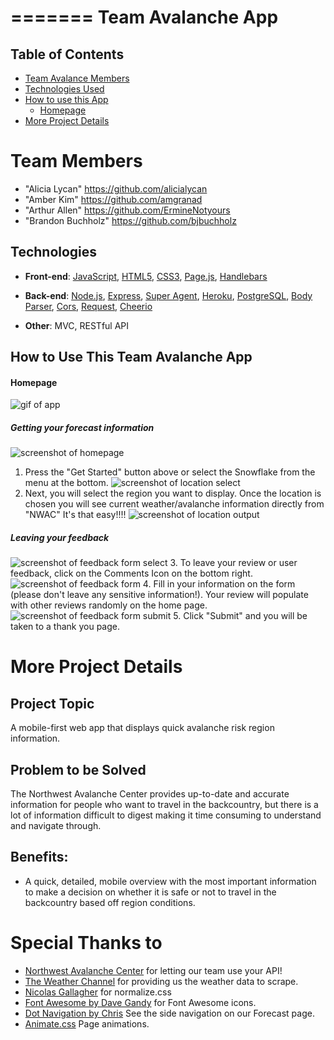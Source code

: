 
=======
**Team Avalanche App**
=======

## Table of Contents
* [Team Avalance Members](#)
* [Technologies Used](#technologies)
* [How to use this App](#how-to-use)
  * [Homepage](#homepage)
* [More Project Details](#details)

# <a name="team"></a>Team Members
* "Alicia Lycan" <https://github.com/alicialycan>
* "Amber Kim" <https://github.com/amgranad>
* "Arthur Allen" <https://github.com/ErmineNotyours>
* "Brandon Buchholz" <https://github.com/bjbuchholz>

## <a name="technologies"></a>Technologies
* **Front-end**: [JavaScript](https://developer.mozilla.org/en-US/docs/Web/JavaScript),  [HTML5](https://developer.mozilla.org/en-US/docs/Web/Guide/HTML/HTML5), [CSS3](https://developer.mozilla.org/en-US/docs/Web/CSS/CSS3), [Page.js](https://visionmedia.github.io/page.js/), [Handlebars](http://handlebarsjs.com/)

* **Back-end**: [Node.js](https://nodejs.org/en/),  [Express](https://www.npmjs.com/package/express), [Super Agent](https://www.npmjs.com/package/superagent), [Heroku](https://heroku.com/), [PostgreSQL](https://www.postgresql.org/), [Body Parser](https://www.npmjs.com/package/body-parser), [Cors](https://www.npmjs.com/package/cors), [Request](https://www.npmjs.com/package/request), [Cheerio](https://www.npmjs.com/package/cheerio)

* **Other**: MVC, RESTful API

## <a name="how-to-use"></a>How to Use This Team Avalanche App
#### <a name="homepage"></a>Homepage
![gif of app](https://media.giphy.com/media/xUNda2PKnJshuw0RzO/giphy.gif "Step 1a")
##### Getting your forecast information
![screenshot of homepage](images/homepage.png "Step 1")
1. Press the "Get Started" button above or select the Snowflake from the menu at the bottom.
![screenshot of location select](images/location-select.png "Step 2")
2. Next, you will select the region you want to display. Once the location is chosen you will see current weather/avalanche information directly from "NWAC" It's that easy!!!!
![screenshot of location output](images/location-output.png "Step 2")

##### Leaving your feedback
![screenshot of feedback form select](images/feedback-select.png "Step 3")
3. To leave your review or user feedback, click on the Comments Icon on the bottom right.
![screenshot of feedback form](images/form.png "Step 4")
4. Fill in your information on the form (please don't leave any sensitive information!). Your review will populate with other reviews randomly on the home page.
![screenshot of feedback form submit](images/submit.png "Step 5")
5. Click "Submit" and you will be taken to a thank you page.

# <a name="details"></a> More Project Details

## Project Topic
A mobile-first web app that displays quick avalanche risk region information.

## Problem to be Solved
The Northwest Avalanche Center provides up-to-date and accurate information for people who want to travel in the backcountry, but there is a lot of information difficult to digest making it time consuming to understand and navigate through.

## Benefits:
* A quick, detailed, mobile overview with the most important information to make a decision on whether it is safe or not to travel in the backcountry based off region conditions.

# Special Thanks to
* [Northwest Avalanche Center](https://www.nwac.us/) for letting our team use your API!
* [The Weather Channel](https://www.weather.com) for providing us the weather data to scrape. 
* [Nicolas Gallagher](https://github.com/necolas) for normalize.css
* [Font Awesome by Dave Gandy](http://fontawesome.io) for Font Awesome icons.
* [Dot Navigation by Chris](https://codepen.io/zuhloobie/pen/RaLJOK) See the side navigation on our Forecast page.
* [Animate.css](https://daneden.github.io/animate.css/) Page animations.
